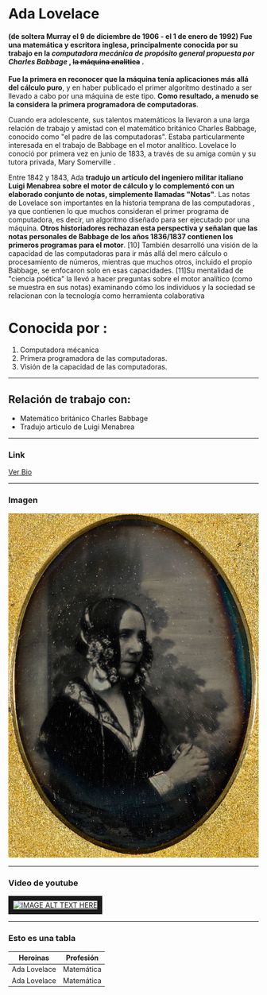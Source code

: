 # Ada Lovelace

 ####  (de soltera Murray el 9 de diciembre de 1906 - el 1 de enero de 1992) Fue una **matemática y escritora inglesa**, principalmente conocida por su trabajo en la *computadora mecánica de propósito general propuesta por __Charles Babbage__* , ~~la máquina analítica~~ . 
 
**Fue la primera en reconocer que la máquina tenía aplicaciones más allá del cálculo puro**, y en haber publicado el primer algoritmo destinado a ser llevado a cabo por una máquina de este tipo. __Como resultado, a menudo se la considera la primera programadora de computadoras__.

Cuando era adolescente, sus talentos matemáticos la llevaron a una larga relación de trabajo y amistad con el matemático británico Charles Babbage, conocido como "el padre de las computadoras". Estaba particularmente interesada en el trabajo de Babbage en el motor analítico. Lovelace lo conoció por primera vez en junio de 1833, a través de su amiga común y su tutora privada, Mary Somerville .

 Entre 1842 y 1843, Ada __tradujo un artículo del ingeniero militar italiano Luigi Menabrea sobre el motor de cálculo y lo complementó con un elaborado conjunto de notas, simplemente llamadas "Notas"__. Las notas de Lovelace son importantes en la historia temprana de las computadoras , ya que contienen lo que muchos consideran el primer programa de computadora, es decir, un algoritmo diseñado para ser ejecutado por una máquina. __Otros historiadores rechazan esta perspectiva y señalan que las notas personales de Babbage de los años 1836/1837 contienen los primeros programas para el motor__. [10] También desarrolló una visión de la capacidad de las computadoras para ir más allá del mero cálculo o procesamiento de números, mientras que muchos otros, incluido el propio Babbage, se enfocaron solo en esas capacidades. [11]Su mentalidad de "ciencia poética" la llevó a hacer preguntas sobre el motor analítico (como se muestra en sus notas) examinando cómo los individuos y la sociedad se relacionan con la tecnología como herramienta colaborativa

# Conocida por :
1. Computadora mécanica
2. Primera programadora de las computadoras.
3. Visión de la capacidad de las computadoras.

---

## Relación de trabajo con:
- Matemático británico Charles Babbage
- Tradujo articulo de Luigi Menabrea

---

### Link

[Ver Bio](https://en.wikipedia.org/wiki/Ada_Lovelace)

---

### Imagen

![alt text](https://github.com/yadira-puente/superHeroinass/blob/main/adaLovelace.jpg "Imágen de Ada Lovelace")

---

### Video de youtube

<a href="https://www.youtube.com/results?search_query=ada+lovelace
" target="_blank"><img src="http://img.youtube.com/vi/ada+lovelace/0.jpg" 
alt="IMAGE ALT TEXT HERE" width="240" height="180" border="10" /></a>

---
### Esto es una tabla 

| Heroinas        | Profesión   |        
|:------------:   |:----------:|
| Ada Lovelace    | Matemática | 
| Ada Lovelace    | Matemática | 


